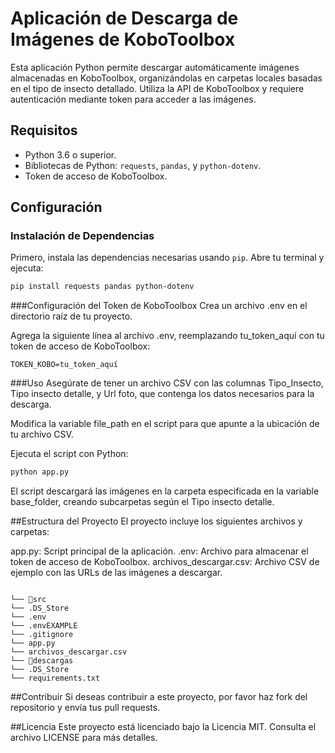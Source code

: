# Aplicación de Descarga de Imágenes de KoboToolbox

Esta aplicación Python permite descargar automáticamente imágenes almacenadas en KoboToolbox, organizándolas en carpetas locales basadas en el tipo de insecto detallado. Utiliza la API de KoboToolbox y requiere autenticación mediante token para acceder a las imágenes.

## Requisitos

- Python 3.6 o superior.
- Bibliotecas de Python: `requests`, `pandas`, y `python-dotenv`.
- Token de acceso de KoboToolbox.

## Configuración

### Instalación de Dependencias

Primero, instala las dependencias necesarias usando `pip`. Abre tu terminal y ejecuta:

```bash
pip install requests pandas python-dotenv
```

###Configuración del Token de KoboToolbox
Crea un archivo .env en el directorio raíz de tu proyecto.

Agrega la siguiente línea al archivo .env, reemplazando tu_token_aquí con tu token de acceso de KoboToolbox:

```
TOKEN_KOBO=tu_token_aquí
```

###Uso
Asegúrate de tener un archivo CSV con las columnas Tipo_Insecto, Tipo insecto detalle, y Url foto, que contenga los datos necesarios para la descarga.

Modifica la variable file_path en el script para que apunte a la ubicación de tu archivo CSV.

Ejecuta el script con Python:

```bash
python app.py
```

El script descargará las imágenes en la carpeta especificada en la variable base_folder, creando subcarpetas según el Tipo insecto detalle.

##Estructura del Proyecto
El proyecto incluye los siguientes archivos y carpetas:

app.py: Script principal de la aplicación.
.env: Archivo para almacenar el token de acceso de KoboToolbox.
archivos_descargar.csv: Archivo CSV de ejemplo con las URLs de las imágenes a descargar.

```

└── 📁src
└── .DS_Store
└── .env
└── .envEXAMPLE
└── .gitignore
└── app.py
└── archivos_descargar.csv
└── 📁descargas
└── .DS_Store
└── requirements.txt

```

##Contribuir
Si deseas contribuir a este proyecto, por favor haz fork del repositorio y envía tus pull requests.

##Licencia
Este proyecto está licenciado bajo la Licencia MIT. Consulta el archivo LICENSE para más detalles.

```

```
